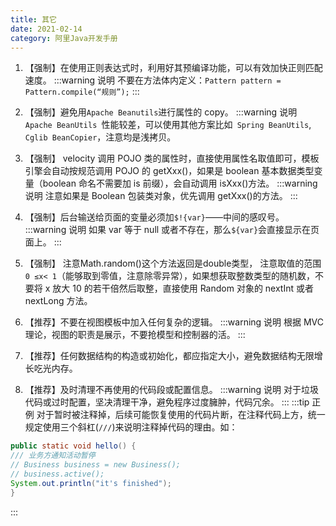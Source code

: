 ```yaml
---
title: 其它
date: 2021-02-14
category: 阿里Java开发手册
---
```


1. 【强制】在使用正则表达式时，利用好其预编译功能，可以有效加快正则匹配速度。
:::warning 说明
不要在方法体内定义：`Pattern pattern = Pattern.compile(“规则”);`
:::
2. 【强制】避免用` Apache Beanutils `进行属性的 copy。
:::warning 说明
`Apache BeanUtils `性能较差，可以使用其他方案比如` Spring BeanUtils`,` Cglib BeanCopier`，注意均是浅拷贝。
3. 【强制】 velocity 调用 POJO 类的属性时，直接使用属性名取值即可，模板引擎会自动按规范调用 POJO 的 getXxx()，如果是 boolean 基本数据类型变量（boolean 命名不需要加 is 前缀），会自动调用 isXxx()方法。
:::warning 说明
注意如果是 Boolean 包装类对象，优先调用 getXxx()的方法。
:::
4. 【强制】后台输送给页面的变量必须加`$!{var}`——中间的感叹号。
:::warning 说明
如果 var 等于 null 或者不存在，那么`${var}`会直接显示在页面上。
:::
5. 【强制】
注意Math.random()这个方法返回是double类型，
注意取值的范围 `0 ≤x< 1`（能够取到零值，注意除零异常），如果想获取整数类型的随机数，不要将 x 放大 10 的若干倍然后取整，直接使用 Random 对象的 nextInt 或者 nextLong 方法。

6. 【推荐】不要在视图模板中加入任何复杂的逻辑。
:::warning 说明
根据 MVC 理论，视图的职责是展示，不要抢模型和控制器的活。
:::
7. 【推荐】任何数据结构的构造或初始化，都应指定大小，避免数据结构无限增长吃光内存。
8. 【推荐】及时清理不再使用的代码段或配置信息。
:::warning 说明
对于垃圾代码或过时配置，坚决清理干净，避免程序过度臃肿，代码冗余。
:::
:::tip 正例
对于暂时被注释掉，后续可能恢复使用的代码片断，在注释代码上方，统一规定使用三个斜杠(`///`)来说明注释掉代码的理由。如：
```java
public static void hello() {
/// 业务方通知活动暂停
// Business business = new Business();
// business.active();
System.out.println("it's finished");
}
```
:::